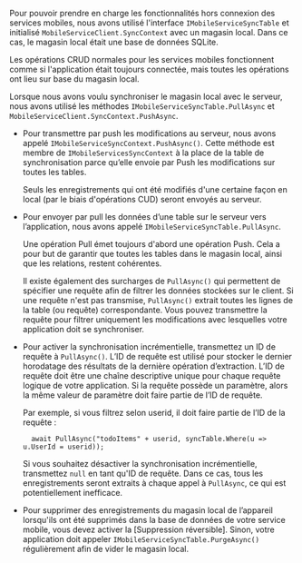 Pour pouvoir prendre en charge les fonctionnalités hors connexion des services mobiles, nous avons utilisé l'interface `IMobileServiceSyncTable` et initialisé `MobileServiceClient.SyncContext` avec un magasin local. Dans ce cas, le magasin local était une base de données SQLite.

Les opérations CRUD normales pour les services mobiles fonctionnent comme si l'application était toujours connectée, mais toutes les opérations ont lieu sur base du magasin local.

Lorsque nous avons voulu synchroniser le magasin local avec le serveur, nous avons utilisé les méthodes `IMobileServiceSyncTable.PullAsync` et `MobileServiceClient.SyncContext.PushAsync`.

* Pour transmettre par push les modifications au serveur, nous avons appelé `IMobileServiceSyncContext.PushAsync()`. Cette méthode est membre de `IMobileServicesSyncContext` à la place de la table de synchronisation parce qu’elle envoie par Push les modifications sur toutes les tables.
  
   Seuls les enregistrements qui ont été modifiés d'une certaine façon en local (par le biais d'opérations CUD) seront envoyés au serveur.
* Pour envoyer par pull les données d’une table sur le serveur vers l’application, nous avons appelé `IMobileServiceSyncTable.PullAsync`.
  
    Une opération Pull émet toujours d'abord une opération Push. Cela a pour but de garantir que toutes les tables dans le magasin local, ainsi que les relations, restent cohérentes.
  
    Il existe également des surcharges de `PullAsync()` qui permettent de spécifier une requête afin de filtrer les données stockées sur le client. Si une requête n'est pas transmise, `PullAsync()` extrait toutes les lignes de la table (ou requête) correspondante. Vous pouvez transmettre la requête pour filtrer uniquement les modifications avec lesquelles votre application doit se synchroniser.
* Pour activer la synchronisation incrémentielle, transmettez un ID de requête à `PullAsync()`. L’ID de requête est utilisé pour stocker le dernier horodatage des résultats de la dernière opération d’extraction. L’ID de requête doit être une chaîne descriptive unique pour chaque requête logique de votre application. Si la requête possède un paramètre, alors la même valeur de paramètre doit faire partie de l’ID de requête.
  
    Par exemple, si vous filtrez selon userid, il doit faire partie de l’ID de la requête :
  
        await PullAsync("todoItems" + userid, syncTable.Where(u => u.UserId = userid));
  
    Si vous souhaitez désactiver la synchronisation incrémentielle, transmettez `null` en tant qu'ID de requête. Dans ce cas, tous les enregistrements seront extraits à chaque appel à `PullAsync`, ce qui est potentiellement inefficace.
* Pour supprimer des enregistrements du magasin local de l’appareil lorsqu'ils ont été supprimés dans la base de données de votre service mobile, vous devez activer la [Suppression réversible]. Sinon, votre application doit appeler `IMobileServiceSyncTable.PurgeAsync()` régulièrement afin de vider le magasin local.

<!---HONumber=Oct15_HO3-->